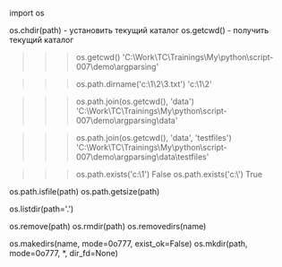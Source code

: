 import os

os.chdir(path) - установить текущий каталог
os.getcwd() - получить текущий каталог

>>> os.getcwd()
'C:\\Work\\TC\\Trainings\\My\\python\\script-007\\demo\\argparsing'

>>> os.path.dirname('c:\\1\\2\\3.txt')
'c:\\1\\2'

>>> os.path.join(os.getcwd(), 'data')
'C:\\Work\\TC\\Trainings\\My\\python\\script-007\\demo\\argparsing\\data'

>>> os.path.join(os.getcwd(), 'data', 'testfiles')
'C:\\Work\\TC\\Trainings\\My\\python\\script-007\\demo\\argparsing\\data\\testfiles'

>>> os.path.exists('c:\\1')
False
>>> os.path.exists('c:\\')
True

os.path.isfile(path)
os.path.getsize(path)

os.listdir(path='.')

os.remove(path)
os.rmdir(path)
os.removedirs(name)

os.makedirs(name, mode=0o777, exist_ok=False)
os.mkdir(path, mode=0o777, *, dir_fd=None)

